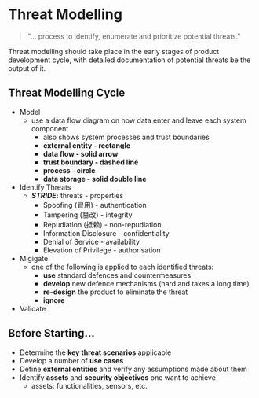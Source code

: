# Threat Modelling

> "... process to identify, enumerate and prioritize potential threats."

Threat modelling should take place in the early stages of product development cycle, with detailed documentation of potential threats be the output of it.


## Threat Modelling Cycle

- Model
  - use a data flow diagram on how data enter and leave each system component
    - also shows system processes and trust boundaries
    - **external entity - rectangle**
    - **data flow - solid arrow**
    - **trust boundary - dashed line**
    - **process - circle**
    - **data storage - solid double line**
- Identify Threats
  - **_STRIDE_:** threats - properties
    - Spoofing (冒用) - authentication
    - Tampering (篡改) - integrity
    - Repudiation (抵赖) - non-repudiation
    - Information Disclosure - confidentiality
    - Denial of Service - availability
    - Elevation of Privilege - authorisation
- Migigate
  - one of the following is applied to each identified threats:
    - **use** standard defences and countermeasures
    - **develop** new defence mechanisms (hard and takes a long time)
    - **re-design** the product to eliminate the threat
    - **ignore**
- Validate

## Before Starting...

- Determine the **key threat scenarios** applicable
- Develop a number of **use cases**
- Define **external entities** and verify any assumptions made about them
- Identify **assets** and **security objectives** one want to achieve
  - assets: functionalities, sensors, etc.
